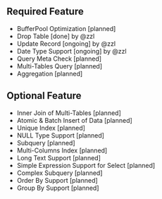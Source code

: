 ## Required Feature
* BufferPool Optimization [planned]
* Drop Table [done] by @zzl
* Update Record [ongoing] by @zzl
* Date Type Support [ongoing] by @zzl
* Query Meta Check [planned]
* Multi-Tables Query [planned]
* Aggregation [planned]

## Optional Feature
* Inner Join of Multi-Tables [planned]
* Atomic & Batch Insert of Data [planned]
* Unique Index [planned]
* NULL Type Support [planned]
* Subquery [planned]
* Multi-Columns Index [planned]
* Long Text Support [planned]
* Simple Expression Support for Select [planned]
* Complex Subquery [planned]
* Order By Support [planned]
* Group By Support [planned]
